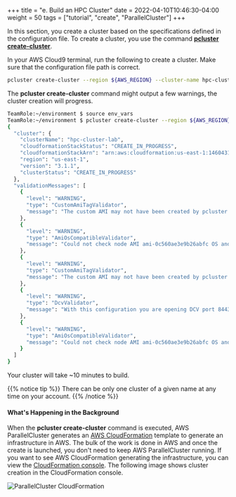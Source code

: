 +++
title = "e. Build an HPC Cluster"
date = 2022-04-10T10:46:30-04:00
weight = 50
tags = ["tutorial", "create", "ParallelCluster"]
+++

In this section, you create a cluster based on the specifications defined in the configuration file. To create a cluster, you use the command **[pcluster create-cluster](https://docs.aws.amazon.com/parallelcluster/latest/ug/pcluster.create-cluster-v3.html)**.

In your AWS Cloud9 terminal, run the following to create a cluster. Make sure that the configuration file path is correct.

```bash
pcluster create-cluster --region ${AWS_REGION} --cluster-name hpc-cluster-lab --cluster-configuration my-cluster-config.yaml
```

The **pcluster create-cluster** command might output a few warnings, the cluster creation will progress. 

```bash
TeamRole:~/environment $ source env_vars
TeamRole:~/environment $ pcluster create-cluster --region ${AWS_REGION} --cluster-name hpc-cluster-lab --cluster-configuration my-cluster-config.yaml
{
  "cluster": {
    "clusterName": "hpc-cluster-lab",
    "cloudformationStackStatus": "CREATE_IN_PROGRESS",
    "cloudformationStackArn": "arn:aws:cloudformation:us-east-1:146043110428:stack/hpc-cluster-lab/4934f020-bca3-11ec-9752-0ecc1f64971f",
    "region": "us-east-1",
    "version": "3.1.1",
    "clusterStatus": "CREATE_IN_PROGRESS"
  },
  "validationMessages": [
    {
      "level": "WARNING",
      "type": "CustomAmiTagValidator",
      "message": "The custom AMI may not have been created by pcluster. You can ignore this warning if the AMI is shared or copied from another pcluster AMI. If the AMI is indeed not created by pcluster, cluster creation will fail. If the cluster creation fails, please go to https://docs.aws.amazon.com/parallelcluster/latest/ug/troubleshooting.html#troubleshooting-stack-creation-failures for troubleshooting."
    },
    {
      "level": "WARNING",
      "type": "AmiOsCompatibleValidator",
      "message": "Could not check node AMI ami-0c560ae3e9b26abfc OS and cluster OS alinux2 compatibility, please make sure they are compatible before cluster creation and update operations."
    },
    {
      "level": "WARNING",
      "type": "CustomAmiTagValidator",
      "message": "The custom AMI may not have been created by pcluster. You can ignore this warning if the AMI is shared or copied from another pcluster AMI. If the AMI is indeed not created by pcluster, cluster creation will fail. If the cluster creation fails, please go to https://docs.aws.amazon.com/parallelcluster/latest/ug/troubleshooting.html#troubleshooting-stack-creation-failures for troubleshooting."
    },
    {
      "level": "WARNING",
      "type": "DcvValidator",
      "message": "With this configuration you are opening DCV port 8443 to the world (0.0.0.0/0). It is recommended to restrict access."
    },
    {
      "level": "WARNING",
      "type": "AmiOsCompatibleValidator",
      "message": "Could not check node AMI ami-0c560ae3e9b26abfc OS and cluster OS alinux2 compatibility, please make sure they are compatible before cluster creation and update operations."
    }
  ]
}
```


Your cluster will take ~10 minutes to build.

{{% notice tip %}}
There can be only one cluster of a given name at any time on your account.
{{% /notice %}}


#### What's Happening in the Background

When the **pcluster create-cluster** command is executed, AWS ParallelCluster generates an [AWS CloudFormation](https://aws.amazon.com/cloudformation/) template to generate an infrastructure in AWS. The bulk of the work is done in AWS and once the create is launched, you don't need to keep AWS ParallelCluster running. If you want to see AWS CloudFormation generating the infrastructure, you can view the [CloudFormation console](https://console.aws.amazon.com/cloudformation/). The following image shows cluster creation in the CloudFormation console.

![ParallelCluster CloudFormation](/images/hpc-aws-parallelcluster-workshop/pc-cloudformation.png)